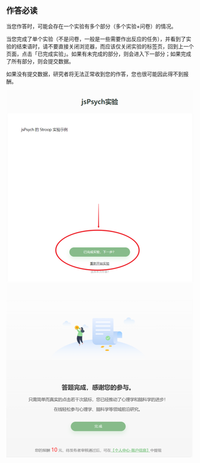 ## 作答必读

当您作答时，可能会存在一个实验有多个部分（多个实验+问卷）的情况。

当您完成了单个实验（不是问卷，一般是一些需要作出反应的任务），并看到了实验的结束语时，请不要直接关闭浏览器，而应该仅关闭实验的标签页，回到上一个页面，点击「已完成实验」。如果有未完成的部分，则会进入下一部分；如果完成了所有部分，则会提交数据。

如果没有提交数据，研究者将无法正常收到您的作答，您也很可能因此得不到报酬。

![](imgs/1512040549417619457.png)
![](imgs/3270f3e3-7083-443c-9a7b-e68aa4a07fc9.png)